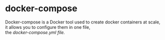 # docker-compose

Docker-compose is a Docker tool used to create docker containers at scale, it allows you to configure them in one file,<br/>the <i>docker-compose.yml<i/> file. 
